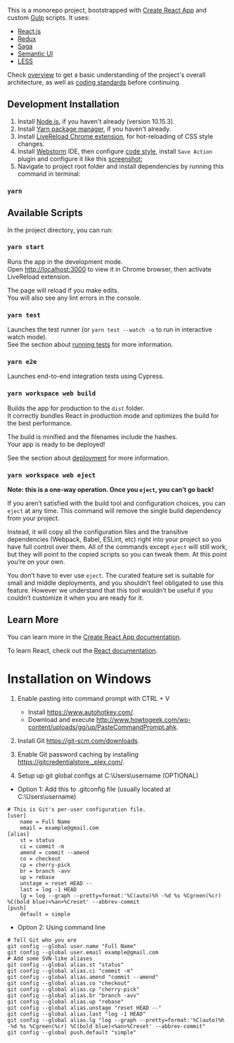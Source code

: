 This is a monorepo project, bootstrapped with [Create React App](https://github.com/facebook/create-react-app) and custom [Gulp](https://gulpjs.com/) scripts.
It uses:

* [React.js](https://reactjs.org/)
* [Redux](https://redux.js.org)
* [Saga](https://redux-saga.js.org/docs/introduction/BeginnerTutorial.html)
* [Semantic UI](https://react.semantic-ui.com/)
* [LESS](http://lesscss.org/)

Check [overview](./docs/overview.md) to get a basic understanding of the project's overall architecture, as well as [coding standards](./docs/standards.md) before continuing.

## Development Installation

1. Install [Node.js](https://nodejs.org/), if you haven't already (version 10.15.3).
2. Install [Yarn package manager](https://yarnpkg.com/en/), if you haven't already.
3. Install [LiveReload Chrome extension](https://chrome.google.com/webstore/detail/livereload/jnihajbhpnppcggbcgedagnkighmdlei), for hot-reloading of CSS style changes.
4. Install [Webstorm](https://www.jetbrains.com/webstorm/) IDE, then configure [code style](docs/code-style.png), install `Save Action` plugin and configure it like this [screenshot](docs/save-action.png);
4. Navigate to project root folder and install dependencies by running this command in terminal:

### `yarn`

## Available Scripts

In the project directory, you can run:

### `yarn start`

Runs the app in the development mode.<br>
Open [http://localhost:3000](http://localhost:3000) to view it in Chrome browser, then activate LiveReload extension.

The page will reload if you make edits.<br>
You will also see any lint errors in the console.

### `yarn test`

Launches the test runner (or `yarn test --watch -o` to run in interactive watch mode).<br>
See the section about [running tests](https://facebook.github.io/create-react-app/docs/running-tests) for more information.

### `yarn e2e`

Launches end-to-end integration tests using Cypress.

### `yarn workspace web build`

Builds the app for production to the `dist` folder.<br>
It correctly bundles React in production mode and optimizes the build for the best performance.

The build is minified and the filenames include the hashes.<br>
Your app is ready to be deployed!

See the section about [deployment](https://facebook.github.io/create-react-app/docs/deployment) for more information.

### `yarn workspace web eject`

**Note: this is a one-way operation. Once you `eject`, you can’t go back!**

If you aren’t satisfied with the build tool and configuration choices, you can `eject` at any time. This command will remove the single build dependency from your project.

Instead, it will copy all the configuration files and the transitive dependencies (Webpack, Babel, ESLint, etc) right into your project so you have full control over them. All of the commands except `eject` will still work, but they will point to the copied scripts so you can tweak them. At this point you’re on your own.

You don’t have to ever use `eject`. The curated feature set is suitable for small and middle deployments, and you shouldn’t feel obligated to use this feature. However we understand that this tool wouldn’t be useful if you couldn’t customize it when you are ready for it.

## Learn More

You can learn more in the [Create React App documentation](https://facebook.github.io/create-react-app/docs/getting-started).

To learn React, check out the [React documentation](https://reactjs.org/).


# Installation on Windows
1. Enable pasting into command prompt with CTRL + V
    - Install <https://www.autohotkey.com/>.
    - Download and execute <http://www.howtogeek.com/wp-content/uploads/gg/up/PasteCommandPrompt.ahk>.

2. Install Git <https://git-scm.com/downloads>.

3. Enable Git password caching by installing <https://gitcredentialstore._plex.com/>.

4. Setup up git global configs at C:\Users\username (OPTIONAL)
- Option 1: Add this to .gitconfig file (usually located at C:\Users\username)
```
# This is Git's per-user configuration file.
[user]
    name = Full Name
    email = example@gmail.com
[alias]
    st = status
    ci = commit -m
    amend = commit --amend
    co = checkout
    cp = cherry-pick
    br = branch -avv
    up = rebase
    unstage = reset HEAD --
    last = log -1 HEAD
    lg = log --graph --pretty=format:'%C(auto)%h -%d %s %Cgreen(%cr) %C(bold blue)<%an>%Creset' --abbrev-commit
[push]
    default = simple
```
- Option 2: Using command line
```
# Tell Git who you are
git config --global user.name "Full Name"
git config --global user.email example@gmail.com
# Add some SVN-like aliases
git config --global alias.st "status"
git config --global alias.ci "commit -m"
git config --global alias.amend "commit --amend"
git config --global alias.co "checkout"
git config --global alias.cp "cherry-pick"
git config --global alias.br "branch -avv"
git config --global alias.up "rebase"
git config --global alias.unstage "reset HEAD --"
git config --global alias.last "log -1 HEAD"
git config --global alias.lg "log --graph --pretty=format:'%C(auto)%h -%d %s %Cgreen(%cr) %C(bold blue)<%an>%Creset' --abbrev-commit"
git config --global push.default "simple"
```
